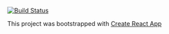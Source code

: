 [![Build Status](https://travis-ci.com/autotune-dashboard/autotune-dashboard.svg?branch=master)](https://travis-ci.com/autotune-dashboard/autotune-dashboard)

This project was bootstrapped with [Create React App](https://github.com/facebookincubator/create-react-app)
